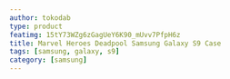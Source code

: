 ```yaml
---
author: tokodab
type: product
featimg: 15tY73WZg6zGagUeY6K90_mUvv7PfpH6z
title: Marvel Heroes Deadpool Samsung Galaxy S9 Case
tags: [samsung, galaxy, s9]
category: [samsung]
---
```

